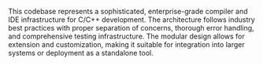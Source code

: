This codebase represents a sophisticated, enterprise-grade compiler and IDE infrastructure for C/C++ development. The architecture follows industry best practices with proper separation of concerns, thorough error handling, and comprehensive testing infrastructure. The modular design allows for extension and customization, making it suitable for integration into larger systems or deployment as a standalone tool.
